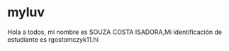 # myluv
Hola a todos, mi nombre es SOUZA COSTA ISADORA,Mi identificación de estudiante es rgostomczyk11.hi
